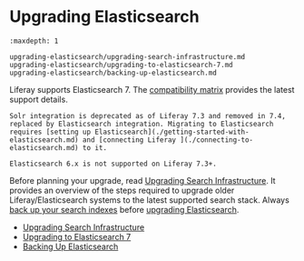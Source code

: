 # Upgrading Elasticsearch

```{toctree}
:maxdepth: 1

upgrading-elasticsearch/upgrading-search-infrastructure.md
upgrading-elasticsearch/upgrading-to-elasticsearch-7.md
upgrading-elasticsearch/backing-up-elasticsearch.md
```

Liferay supports Elasticsearch 7. The [compatibility matrix](https://help.liferay.com/hc/en-us/sections/360002103292-Compatibility-Matrix) provides the latest support details.

```{important}
Solr integration is deprecated as of Liferay 7.3 and removed in 7.4, replaced by Elasticsearch integration. Migrating to Elasticsearch requires [setting up Elasticsearch](./getting-started-with-elasticsearch.md) and [connecting Liferay ](./connecting-to-elasticsearch.md) to it.
```

```{important}
Elasticsearch 6.x is not supported on Liferay 7.3+.
```

Before planning your upgrade, read [Upgrading Search Infrastructure](./upgrading-elasticsearch/upgrading-search-infrastructure.md). It provides an overview of the steps required to upgrade older Liferay/Elasticsearch systems to the latest supported search stack. Always [back up your search indexes](./upgrading-elasticsearch/backing-up-elasticsearch.md) before [upgrading Elasticsearch](./upgrading-elasticsearch/upgrading-to-elasticsearch-7.md).

- [Upgrading Search Infrastructure](upgrading-elasticsearch/upgrading-search-infrastructure.md)
- [Upgrading to Elasticsearch 7](upgrading-elasticsearch/upgrading-to-elasticsearch-7.md)
- [Backing Up Elasticsearch](upgrading-elasticsearch/backing-up-elasticsearch.md)
